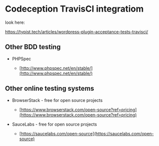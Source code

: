 
# Codeception TravisCI integratiom



look here:

https://typist.tech/articles/wordpress-plugin-acceptance-tests-travisci/


## Other BDD testing

- PHPSpec

    - [http://www.phpspec.net/en/stable/](http://www.phpspec.net/en/stable/)


## Other online testing systems

- BrowserStack - free for open source projects

    - [https://www.browserstack.com/open-source?ref=pricing](https://www.browserstack.com/open-source?ref=pricing)
    
- SauceLabs - free for open source projects

    - [https://saucelabs.com/open-source](https://saucelabs.com/open-source)
    
    